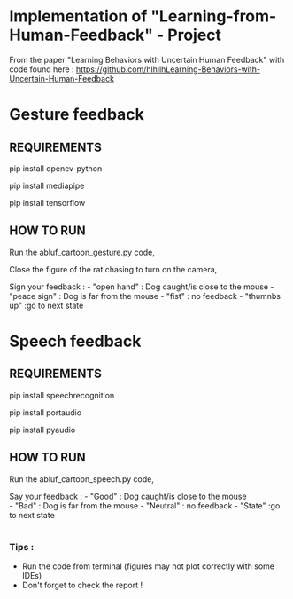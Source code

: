 # Implementation of "Learning-from-Human-Feedback" - Project

From the paper "Learning Behaviors with Uncertain Human Feedback" with code found here :
https://github.com/hlhllhLearning-Behaviors-with-Uncertain-Human-Feedback

# Gesture feedback 

## REQUIREMENTS 

pip install opencv-python

pip install mediapipe

pip install tensorflow

## HOW TO RUN 

Run the abluf_cartoon_gesture.py code,

Close the figure of the rat chasing to turn on the camera,

Sign your feedback : - "open hand" : Dog caught/is close to the mouse 
                     - "peace sign" : Dog is far from the mouse
                     - "fist" : no feedback
                     - "thumnbs up" :go to next state

# Speech feedback

## REQUIREMENTS 

pip install speechrecognition

pip install portaudio

pip install pyaudio

## HOW TO RUN 

Run the abluf_cartoon_speech.py code,

Say your feedback : - "Good" : Dog caught/is close to the mouse   
                    - "Bad" : Dog is far from the mouse
                    - "Neutral" : no feedback
                    - "State" :go to next state 

#

### Tips : 
- Run the code from terminal (figures may not plot correctly with some IDEs)
- Don't forget to check the report !
